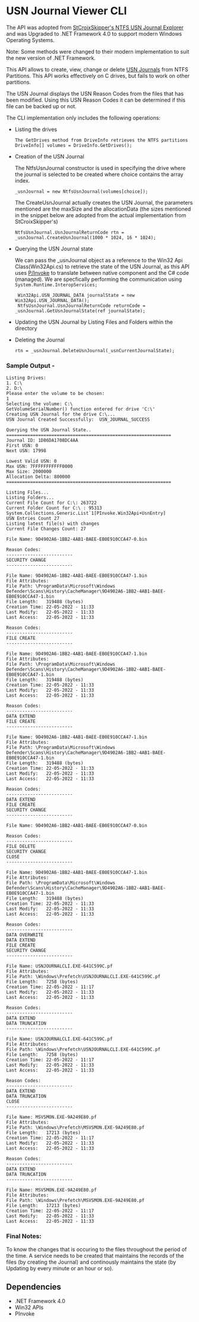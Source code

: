 # USN Journal Viewer CLI

The API was adopted from [StCroixSkipper's NTFS USN Journal Explorer](https://www.donationcoder.com/forum/index.php?topic=22695.0) and was Upgraded to .NET Framework 4.0 to support modern Windows Operating Systems.

Note: Some methods were changed to their modern implementation to suit the new version of .NET Framework.

This API allows to create, view, change or delete [USN Journals](https://en.wikipedia.org/wiki/USN_Journal) from NTFS Partitions. This API works effectively on C drives, but fails to work on other partitions.

The USN Journal displays the USN Reason Codes from the files that has been modified. Using this USN Reason Codes it can be determined if this file can be backed up or not.

The CLI implementation only includes the following operations:

- Listing the drives

  ```
  The GetDrives method from DriveInfo retrieves the NTFS partitions
  DriveInfo[] volumes = DriveInfo.GetDrives();
  ```

- Creation of the USN Journal

   The NtfsUsnJournal constructor is used in specifying the drive where the journal is selected to be created where choice contains the array index.

   ```
   _usnJournal = new NtfsUsnJournal(volumes[choice]);
   ```

   The CreateUsnJournal actually creates the USN Journal, the parameters mentioned are the maxSize and the allocationData (the sizes mentioned in the snippet below are adopted from the actual implementation from StCroixSkipper's)
   ```
   NtfsUsnJournal.UsnJournalReturnCode rtn = _usnJournal.CreateUsnJournal(1000 * 1024, 16 * 1024);
   ```

- Querying the USN Journal state 

   We can pass the _usnJournal object as a reference to the Win32 Api Class(Win32Api.cs) to retrieve the state of the USN Journal, as this API uses [P/Invoke](https://docs.microsoft.com/en-us/dotnet/standard/native-interop/pinvoke) to translate between native component and the C# code (managed). We are specfically performing the communication using `System.Runtime.InteropServices;`

   ```
    Win32Api.USN_JOURNAL_DATA journalState = new Win32Api.USN_JOURNAL_DATA();
    NtfsUsnJournal.UsnJournalReturnCode returnCode = _usnJournal.GetUsnJournalState(ref journalState);
   ```

- Updating the USN Journal by Listing Files and Folders within the directory

- Deleting the Journal

    ```
    rtn = _usnJournal.DeleteUsnJournal(_usnCurrentJournalState);
    ```

### Sample Output -
```
Listing Drives:
1. C:\
2. D:\
Please enter the volume to be chosen:
1
Selecting the volume: C:\
GetVolumeSerialNumber() function entered for drive 'C:\'
Creating USN Journal for the drive C:\...
USN Journal Created Successfully:  USN_JOURNAL_SUCCESS

Querying the USN Journal State..
==============================================================
Journal ID: 1D86DA1708DC4AA
First USN: 0
Next USN: 17998

Lowest Valid USN: 0
Max USN: 7FFFFFFFFFFF0000
Max Size: 2000000
Allocation Delta: 800000
==============================================================

Listing Files...
Listing Folders...
Current File Count for C:\: 263722
Current Folder Count for C:\ : 95313
System.Collections.Generic.List`1[PInvoke.Win32Api+UsnEntry]
USN Entries Count 27
Listing latest file(s) with changes
Current File Changes Count: 27

File Name: 9D4902A6-1BB2-4AB1-BAEE-EB0E910CCA47-0.bin

Reason Codes:
-------------------------
SECURITY CHANGE
-------------------------

File Name: 9D4902A6-1BB2-4AB1-BAEE-EB0E910CCA47-1.bin
File Attributes:
File Path: \ProgramData\Microsoft\Windows Defender\Scans\History\CacheManager\9D4902A6-1BB2-4AB1-BAEE-EB0E910CCA47-1.bin
File Length:   319488 (bytes)
Creation Time: 22-05-2022 - 11:33
Last Modify:   22-05-2022 - 11:33
Last Access:   22-05-2022 - 11:33

Reason Codes:
-------------------------
FILE CREATE
-------------------------

File Name: 9D4902A6-1BB2-4AB1-BAEE-EB0E910CCA47-1.bin
File Attributes:
File Path: \ProgramData\Microsoft\Windows Defender\Scans\History\CacheManager\9D4902A6-1BB2-4AB1-BAEE-EB0E910CCA47-1.bin
File Length:   319488 (bytes)
Creation Time: 22-05-2022 - 11:33
Last Modify:   22-05-2022 - 11:33
Last Access:   22-05-2022 - 11:33

Reason Codes:
-------------------------
DATA EXTEND
FILE CREATE
-------------------------

File Name: 9D4902A6-1BB2-4AB1-BAEE-EB0E910CCA47-1.bin
File Attributes:
File Path: \ProgramData\Microsoft\Windows Defender\Scans\History\CacheManager\9D4902A6-1BB2-4AB1-BAEE-EB0E910CCA47-1.bin
File Length:   319488 (bytes)
Creation Time: 22-05-2022 - 11:33
Last Modify:   22-05-2022 - 11:33
Last Access:   22-05-2022 - 11:33

Reason Codes:
-------------------------
DATA EXTEND
FILE CREATE
SECURITY CHANGE
-------------------------

File Name: 9D4902A6-1BB2-4AB1-BAEE-EB0E910CCA47-0.bin

Reason Codes:
-------------------------
FILE DELETE
SECURITY CHANGE
CLOSE
-------------------------

File Name: 9D4902A6-1BB2-4AB1-BAEE-EB0E910CCA47-1.bin
File Attributes:
File Path: \ProgramData\Microsoft\Windows Defender\Scans\History\CacheManager\9D4902A6-1BB2-4AB1-BAEE-EB0E910CCA47-1.bin
File Length:   319488 (bytes)
Creation Time: 22-05-2022 - 11:33
Last Modify:   22-05-2022 - 11:33
Last Access:   22-05-2022 - 11:33

Reason Codes:
-------------------------
DATA OVERWRITE
DATA EXTEND
FILE CREATE
SECURITY CHANGE
-------------------------

File Name: USNJOURNALCLI.EXE-641C599C.pf
File Attributes:
File Path: \Windows\Prefetch\USNJOURNALCLI.EXE-641C599C.pf
File Length:   7258 (bytes)
Creation Time: 22-05-2022 - 11:17
Last Modify:   22-05-2022 - 11:33
Last Access:   22-05-2022 - 11:33

Reason Codes:
-------------------------
DATA EXTEND
DATA TRUNCATION
-------------------------

File Name: USNJOURNALCLI.EXE-641C599C.pf
File Attributes:
File Path: \Windows\Prefetch\USNJOURNALCLI.EXE-641C599C.pf
File Length:   7258 (bytes)
Creation Time: 22-05-2022 - 11:17
Last Modify:   22-05-2022 - 11:33
Last Access:   22-05-2022 - 11:33

Reason Codes:
-------------------------
DATA EXTEND
DATA TRUNCATION
CLOSE
-------------------------

File Name: MSVSMON.EXE-9A249E80.pf
File Attributes:
File Path: \Windows\Prefetch\MSVSMON.EXE-9A249E80.pf
File Length:   17213 (bytes)
Creation Time: 22-05-2022 - 11:17
Last Modify:   22-05-2022 - 11:33
Last Access:   22-05-2022 - 11:33

Reason Codes:
-------------------------
DATA EXTEND
DATA TRUNCATION
-------------------------

File Name: MSVSMON.EXE-9A249E80.pf
File Attributes:
File Path: \Windows\Prefetch\MSVSMON.EXE-9A249E80.pf
File Length:   17213 (bytes)
Creation Time: 22-05-2022 - 11:17
Last Modify:   22-05-2022 - 11:33
Last Access:   22-05-2022 - 11:33
```


### Final Notes:
To know the changes that is occuring to the files throughout the period of the time. A service needs to be created that maintains the records of the files (by creating the Journal) and continously maintains the state (by Updating by every minute or an hour or so).



## Dependencies
- .NET Framework 4.0
- Win32 APIs 
- PInvoke 
